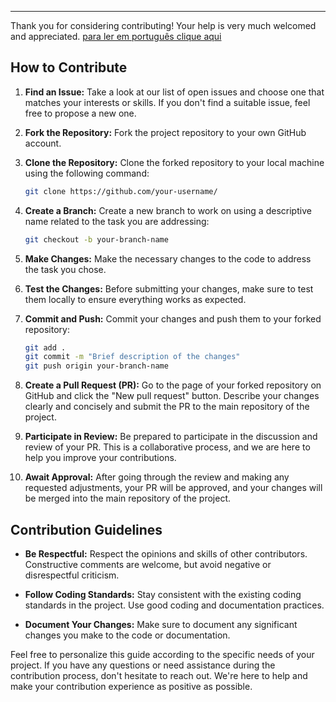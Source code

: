 ---
Thank you for considering contributing! Your help is very much welcomed and appreciated.
 [para ler em português clique aqui](meleia.md)
## How to Contribute

1. **Find an Issue:** Take a look at our list of open issues and choose one that matches your interests or skills. If you don't find a suitable issue, feel free to propose a new one.

2. **Fork the Repository:** Fork the project repository to your own GitHub account.

3. **Clone the Repository:** Clone the forked repository to your local machine using the following command:

    ```bash
    git clone https://github.com/your-username/
    ```

4. **Create a Branch:** Create a new branch to work on using a descriptive name related to the task you are addressing:

    ```bash
    git checkout -b your-branch-name
    ```

5. **Make Changes:** Make the necessary changes to the code to address the task you chose.

6. **Test the Changes:** Before submitting your changes, make sure to test them locally to ensure everything works as expected.

7. **Commit and Push:** Commit your changes and push them to your forked repository:

    ```bash
    git add .
    git commit -m "Brief description of the changes"
    git push origin your-branch-name
    ```

8. **Create a Pull Request (PR):** Go to the page of your forked repository on GitHub and click the "New pull request" button. Describe your changes clearly and concisely and submit the PR to the main repository of the project.

9. **Participate in Review:** Be prepared to participate in the discussion and review of your PR. This is a collaborative process, and we are here to help you improve your contributions.

10. **Await Approval:** After going through the review and making any requested adjustments, your PR will be approved, and your changes will be merged into the main repository of the project.

## Contribution Guidelines

- **Be Respectful:** Respect the opinions and skills of other contributors. Constructive comments are welcome, but avoid negative or disrespectful criticism.

- **Follow Coding Standards:** Stay consistent with the existing coding standards in the project. Use good coding and documentation practices.

- **Document Your Changes:** Make sure to document any significant changes you make to the code or documentation.

Feel free to personalize this guide according to the specific needs of your project. If you have any questions or need assistance during the contribution process, don't hesitate to reach out. We're here to help and make your contribution experience as positive as possible.
